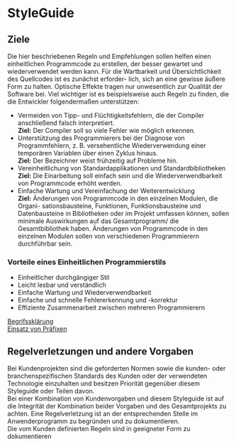 # StyleGuide

## Ziele

Die hier beschriebenen Regeln und Empfehlungen sollen helfen einen einheitlichen Programmcode zu erstellen, der besser gewartet und wiederverwendet werden kann. 
Für die Wartbarkeit und Übersichtlichkeit des Quellcodes ist es zunächst erforder- lich, sich an eine gewisse äußere Form zu halten. Optische Effekte tragen nur unwesentlich zur Qualität der Software bei. Viel wichtiger ist es beispielsweise auch Regeln zu finden, die die Entwickler folgendermaßen unterstützen:

* Vermeiden von Tipp- und Flüchtigkeitsfehlern, die der Compiler anschließend falsch interpretiert. <br> **Ziel:** Der Compiler soll so viele Fehler wie möglich erkennen.
* Unterstützung des Programmierers bei der Diagnose von Programmfehlern, z. B. versehentliche Wiederverwendung einer temporären Variablen über einen Zyklus hinaus. <br> **Ziel:** Der Bezeichner weist frühzeitig auf Probleme hin.
* Vereinheitlichung von Standardapplikationen und Standardbibliotheken <br> **Ziel:** Die Einarbeitung soll einfach sein und die Wiederverwendbarkeit von Programmcode erhöht werden.
* Einfache Wartung und Vereinfachung der Weiterentwicklung <br> **Ziel:** Änderungen von Programmcode in den einzelnen Modulen, die Organi- sationsbausteine, Funktionen, Funktionsbausteine und Datenbausteine in Bibliotheken oder im Projekt umfassen können, sollen minimale Auswirkungen auf das Gesamtprogramm/ die Gesamtbibliothek haben. Änderungen von Programmcode in den einzelnen Modulen sollen von verschiedenen Programmierern durchführbar sein.

### Vorteile eines Einheitlichen Programmierstils
* Einheitlicher durchgängiger Stil
* Leicht lesbar und verständlich
* Einfache Wartung und Wiederverwendbarkeit
* Einfache und schnelle Fehlererkennung und -korrektur
* Effiziente Zusammenarbeit zwischen mehreren Programmierern

[Begrifssklärung](/clarificationOfTerms.md) <br>
[Einsatz von Präfixen](/prefixes.md)



## Regelverletzungen und andere Vorgaben

Bei Kundenprojekten sind die geforderten Normen sowie die kunden- oder branchenspezifischen Standards des Kunden oder der verwendeten Technologie  einzuhalten und besitzen Priorität gegenüber diesem Styleguide oder Teilen davon.<br>
Bei einer Kombination von Kundenvorgaben und diesem Styleguide ist auf die Integrität der Kombination beider Vorgaben und des Gesamtprojekts zu achten.
Eine Regelverletzung ist an der entsprechenden Stelle im Anwenderprogramm zu begründen und zu dokumentieren.<br>
Die vom Kunden definierten Regeln sind in geeigneter Form zu dokumentieren
